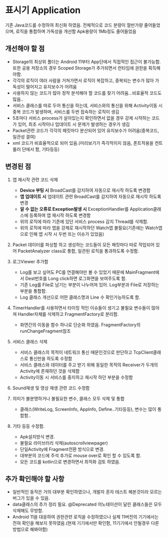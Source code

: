 # 표시기 Application

기존 Java코드를 수정하여 최신화 하였음.
전체적으로 코드 분량이 절반가량 줄어들었으며, 로직을 통합하며 가독성을 개선함
Apk용량이 1Mb정도 줄어들었음


## 개선해야 할 점
- Storage의 최상위 폴더는 Android 11부터 App단에서 직접적인 접근이 불가능함. 또한 공용 저장소의 경우 Scoped Storage가 추가되면서 런타임에 권한을 획득해야함.  
- 각각의 로직이 여러 사람을 거쳐가면서 로직이 복잡하고, 중복되는 변수가 많아 가독성이 떨어지고 유지보수가 어려움
- 사용하지 않는 코드가 많아 정작 분석해야 할 코드를 찾기 어려움...비효율적 코드도 많음..
- 서비스 클래스를 따로 두어 통신을 하는데, 서비스와의 통신을 위해 Activity이동 시 중복 코드가 발생하며, 서비스를 두번 접속하는 로직이 생김
- 5초마다 서비스 process가 살아있는지 확인하면서 없을 경우 강제 시작하는 코드가 있어, 최초 시작이나 업데이트 시 문제가 발생하는 경우가 생김
- Packet관련 코드가 각각의 패킷마다 분산되어 있어 유지보수가 어려움(중복코드, 일관성 결여)
- xml 코드가 비효율적으로 되어 있음.(미리보기가 즉각적이지 않음, 폰트적용을 컨트롤러 단에서 함, 기타등등)

## 변경된 점
1. 앱 재시작 관련 코드 삭제
   - **Device 부팅 시** BroadCast를 감지하여 자동으로 재시작 하도록 변경함
   - **앱 업데이트 시** 업데이트 관련 BroadCast를 감지하여 자동으로 재시작 하도록 변경
   - **알 수 없는 오류로 Exception발생 시** ExceptionHandler를 Application클래스에 등록하여 앱 재시작 하도록 변경함
   - 위의 로직에 따라 기존에 있던 서비스 process 감지 Thread를 삭제함. 
   - 위의 로직에 따라 앱을 강제로 재시작하던 Watch앱 불필요(기존에는 Watch앱으로 인해 앱 시작 시 두번 뜨는 이슈가 있었음)
   
2. Packet 데이터를 파싱할 하고 생성하는 코드들이 모든 패킷마다 따로 작업되어 있어 PacketAnalyzer class로 통합, 일관된 로직을 통과하도록 수정함. 
   
3. 로그Viewer 추가함
   - Log를 보고 싶어도 PC를 연결해야만 볼 수 있었기 때문에 MainFragment에서 Dest번호를 Long click하면 로그화면을 보여주도록 함.
   - 기존 Log를 File로 남기는 부분이 나누어져 있어. Log부분과 File로 저장하는 부분을 통합함.
   - Log 클래스 개선으로 어떤 클래스명과 Line 수 확인가능하도록 함.

4. TimerHandler를 사용하면서 타이밍 적인 이슈들이 생기고 불필요 변수들이 많아져 Handler자체를 삭제하고 FragmentFactory로 분리함.
   - 화면간의 이동을 함수 하나로 단순화 하였음. FragmentFactory의 runChangeFragment참조
5. 서비스 클래스 삭제
   - 서비스 클래스의 목적이 네트워크 통신 때문인것으로 판단하고 TcpClient클래스로 통신만을 하도록 수정함
   - 서비스 클래스와 데이터를 주고 받기 위해 동일한 목적의 Receiver가 두개의 Activity에 존재하던 것을 삭제함
   - Activity이동 시 서비스를 중지하고 재시작 하던 부분을 수정함
6. Sound재생 및 영상 재생 관련 코드 수정함

7. 의미가 불분명하거나 불필요한 변수, 클래스 모두 삭제 및 통합
   - 클래스(WriteLog, ScreenInfo, AppInfo, Define..기타등등), 변수는 많이 통합함..

8. 기타 등등 수정함.
   - Apk설치방식 변경.
   - 불필요 라이브러리 삭제(autoscrollviewpager)
   - 단일Activity에 Fragment전환 방식으로 변경.
   - 대부분의 코드에 주석 추가로 mouse over로 확인 할 수 있도록 함.
   - 모든 코드를 kotlin으로 변경하면서 최적화 검토 하였음.  

## 추가 확인해야 할 사항
   - 일반적인 동작은 거의 대부분 확인하였으나, 개발자 혼자 테스트 해본것이라 모르는 버그가 있을 수 있음.
   - data클래스의 추가 정리 필요. @Deprecated 어노테이션이 달린 클래스들은 모두 삭제해도 무방함.
   - Android 11을 대응하여 권한관련 로직을 수정하였으나 실제 11버전의 기기에서는 전혀 확인을 해보지 못하였음.(현재 기기에서만 확인함, 11기기에서 안될경우 다른 방법으로 해봐야함)

